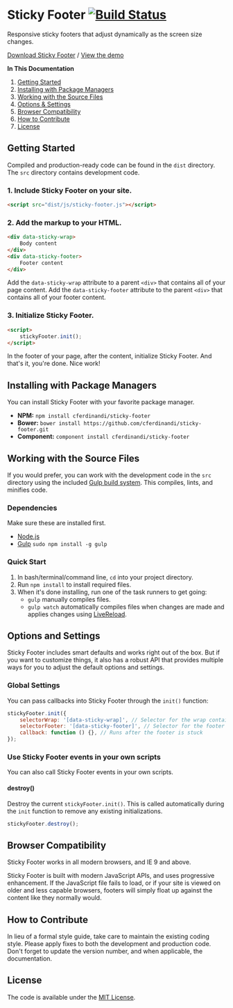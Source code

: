 # Sticky Footer [![Build Status](https://travis-ci.org/cferdinandi/sticky-footer.svg)](https://travis-ci.org/cferdinandi/sticky-footer)
Responsive sticky footers that adjust dynamically as the screen size changes.

[Download Sticky Footer](https://github.com/cferdinandi/sticky-footer/archive/master.zip) / [View the demo](http://cferdinandi.github.io/sticky-footer/)

**In This Documentation**

1. [Getting Started](#getting-started)
2. [Installing with Package Managers](#installing-with-package-managers)
3. [Working with the Source Files](#working-with-the-source-files)
4. [Options & Settings](#options-and-settings)
5. [Browser Compatibility](#browser-compatibility)
6. [How to Contribute](#how-to-contribute)
7. [License](#license)



## Getting Started

Compiled and production-ready code can be found in the `dist` directory. The `src` directory contains development code.

### 1. Include Sticky Footer on your site.

```html
<script src="dist/js/sticky-footer.js"></script>
```

### 2. Add the markup to your HTML.

```html
<div data-sticky-wrap>
	Body content
</div>
<div data-sticky-footer>
	Footer content
</div>
```

Add the `data-sticky-wrap` attribute to a parent `<div>` that contains all of your page content. Add the `data-sticky-footer` attribute to the parent `<div>` that contains all of your footer content.

### 3. Initialize Sticky Footer.

```html
<script>
	stickyFooter.init();
</script>
```

In the footer of your page, after the content, initialize Sticky Footer. And that's it, you're done. Nice work!



## Installing with Package Managers

You can install Sticky Footer with your favorite package manager.

* **NPM:** `npm install cferdinandi/sticky-footer`
* **Bower:** `bower install https://github.com/cferdinandi/sticky-footer.git`
* **Component:** `component install cferdinandi/sticky-footer`



## Working with the Source Files

If you would prefer, you can work with the development code in the `src` directory using the included [Gulp build system](http://gulpjs.com/). This compiles, lints, and minifies code.

### Dependencies
Make sure these are installed first.

* [Node.js](http://nodejs.org)
* [Gulp](http://gulpjs.com) `sudo npm install -g gulp`

### Quick Start

1. In bash/terminal/command line, `cd` into your project directory.
2. Run `npm install` to install required files.
3. When it's done installing, run one of the task runners to get going:
	* `gulp` manually compiles files.
	* `gulp watch` automatically compiles files when changes are made and applies changes using [LiveReload](http://livereload.com/).



## Options and Settings

Sticky Footer includes smart defaults and works right out of the box. But if you want to customize things, it also has a robust API that provides multiple ways for you to adjust the default options and settings.

### Global Settings

You can pass callbacks into Sticky Footer through the `init()` function:

```javascript
stickyFooter.init({
	selectorWrap: '[data-sticky-wrap]', // Selector for the wrap container (must use a valid CSS selector)
	selectorFooter: '[data-sticky-footer]', // Selector for the footer (must use a valid CSS selector)
	callback: function () {}, // Runs after the footer is stuck
});
```

### Use Sticky Footer events in your own scripts

You can also call Sticky Footer events in your own scripts.

#### destroy()
Destroy the current `stickyFooter.init()`. This is called automatically during the `init` function to remove any existing initializations.

```javascript
stickyFooter.destroy();
```



## Browser Compatibility

Sticky Footer works in all modern browsers, and IE 9 and above.

Sticky Footer is built with modern JavaScript APIs, and uses progressive enhancement. If the JavaScript file fails to load, or if your site is viewed on older and less capable browsers, footers will simply float up against the content like they normally would.



## How to Contribute

In lieu of a formal style guide, take care to maintain the existing coding style. Please apply fixes to both the development and production code. Don't forget to update the version number, and when applicable, the documentation.



## License

The code is available under the [MIT License](LICENSE.md).